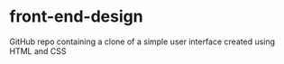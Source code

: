 # front-end-design
GitHub repo containing a clone of a simple user interface created using HTML and CSS
